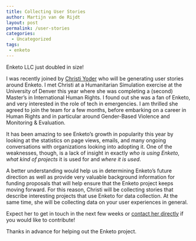 ```yaml
---
title: Collecting User Stories
author: Martijn van de Rijdt
layout: post
permalink: /user-stories
categories:
  - Uncategorized
tags:
 - enketo
---
```


Enketo LLC just doubled in size! 

I was recently joined by [Christi Yoder](https://linkedin.com/in/yoderc) who will be generating user stories around Enketo. I met Christi at a Humanitarian Simulation exercise at the University of Denver this year where she was completing a (second) Master’s in International Human Rights. I found out she was a fan of Enketo, and very interested in the role of tech in emergencies. I am thrilled she agreed to join the team for a few months, before embarking on a career in Human Rights and in particular around Gender-Based Violence and Monitoring & Evaluation.

It has been amazing to see Enketo’s growth in popularity this year by looking at the statistics on page views, emails, and many ongoing conversations with organizations looking into adopting it. One of the weaknesses, though, is a lack of insight in exactly _who is using Enketo_, _what kind of projects_ it is used for and _where it is used_. 

A better understanding would help us in determining Enketo’s future direction as well as provide very valuable background information for funding proposals that will help ensure that the Enketo project keeps moving forward. For this reason, Christi will be collecting stories that describe interesting projects that use Enketo for data collection. At the same time, she will be collecting data on your user experiences in general.

Expect her to get in touch in the next few weeks or [contact her directly](mailto:christi@enketo.org) if you would like to contribute!

Thanks in advance for helping out the Enketo project.
